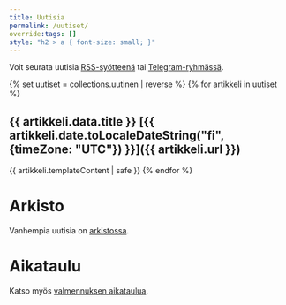 ```yaml
---
title: Uutisia
permalink: /uutiset/
override:tags: []
style: "h2 > a { font-size: small; }"
---
```


Voit seurata uutisia
<a href="/feed.xml" rel="alternate" type="application/atom+xml">RSS-syötteenä</a>
tai
<a href="https://t.me/+TS59DXkdJpozNDU0">Telegram-ryhmässä</a>.

{% set uutiset = collections.uutinen | reverse %}
{% for artikkeli in uutiset %}

## {{ artikkeli.data.title }} [{{ artikkeli.date.toLocaleDateString("fi", {timeZone: "UTC"}) }}]({{ artikkeli.url }})

{{ artikkeli.templateContent | safe }}
{% endfor %}

# Arkisto

Vanhempia uutisia on [arkistossa](/vanhaset.html).

# Aikataulu

Katso myös [valmennuksen aikataulua](/aikataulu/).
